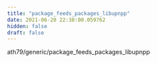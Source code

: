 ```yaml
---
title: "package_feeds_packages_libupnpp"
date: 2021-06-20 22:38:00.059762
hidden: false
draft: false
---
```


ath79/generic/package_feeds_packages_libupnpp

